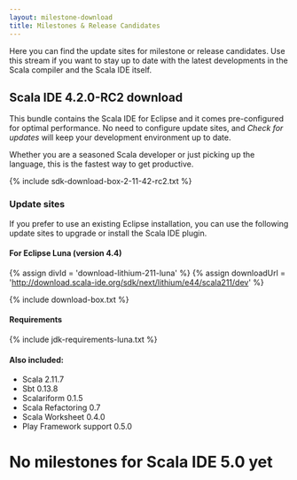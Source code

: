 ```yaml
---
layout: milestone-download
title: Milestones & Release Candidates
---
```


Here you can find the update sites for milestone or release candidates. Use this stream if you want to stay
up to date with the latest developments in the Scala compiler and the Scala IDE itself.

## Scala IDE 4.2.0-RC2 download

This bundle contains the Scala IDE for Eclipse and it comes pre-configured
for optimal performance. No need to configure update sites, and *Check for updates* will keep your
development environment up to date.

Whether you are a seasoned Scala developer or just picking up the language, this is the fastest way to get productive.

{% include sdk-download-box-2-11-42-rc2.txt %}

### Update sites

If you prefer to use an existing Eclipse installation, you can use the following update sites to upgrade or install the Scala IDE plugin.

#### For Eclipse Luna (version 4.4)

{% assign divId = 'download-lithium-211-luna' %}
{% assign downloadUrl = 'http://download.scala-ide.org/sdk/next/lithium/e44/scala211/dev' %}

{% include download-box.txt %}

#### Requirements
{% include jdk-requirements-luna.txt %}

#### Also included:

* Scala 2.11.7
* Sbt 0.13.8
* Scalariform 0.1.5
* Scala Refactoring 0.7
* Scala Worksheet 0.4.0
* Play Framework support 0.5.0

# No milestones for Scala IDE 5.0 yet

[luna]: https://projects.eclipse.org/releases/luna
